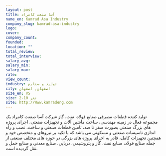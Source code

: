 ```yaml
---
layout: post
title: آسا صنعت کامراد
name_en: Kamrad Asa Industry
company_slug: kamrad-asa-industry
logo: 
cover: 
company_count:
founded:
location: ""
total_review: 
total_interview: 
salary_avg: 
salary_min: 
salary_max: 
rate: 
view_count: 
industry: تولید و صنایع
city: اصفهان, اصفهان
size_en: VS
size: 2-10 نفر
site: http://Www.kamradeng.com
---
```


تولید کننده قطعات مصرفی صنایع فولاد، نفت، گاز
شرکت آسا صنعت کامراد یک مجموعه فعال در زمینه مهندسی، ساخت ماشین آلات و تجهیزات صنعتی، اجرای پروژه های بزرگ صنعتی بصورت صفر تا صد، تامین قطعات صنعتی و ساخت، نصب و راه اندازی تاسیسات صنعتی و مسکونی می باشد که با تکیه بر نیروهای و متخصص خود و همچنین تجهیزات کامل، قادر به اجرای پروژه های بزرگی در حوزه های مختلف صنعتی از جمله صنایع فولاد، صنایع نفت، گاز و پتروشیمی، دریایی، صنایع معدنی و صنایع حمل و نقل گردیده است.
